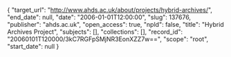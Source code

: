 {
  "target_url": "http://www.ahds.ac.uk/about/projects/hybrid-archives/", 
  "end_date": null, 
  "date": "2006-01-01T12:00:00", 
  "slug": 137676, 
  "publisher": "ahds.ac.uk", 
  "open_access": true, 
  "npld": false, 
  "title": "Hybrid Archives Project", 
  "subjects": [], 
  "collections": [], 
  "record_id": "20060101T120000/3kC7RGFpSMjNR3EonXZZ7w==", 
  "scope": "root", 
  "start_date": null
}

